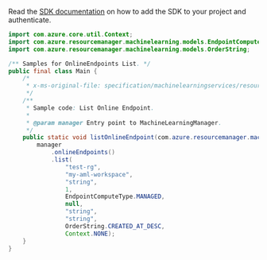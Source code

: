 Read the [SDK documentation](https://github.com/Azure/azure-sdk-for-java/blob/azure-resourcemanager-machinelearning_1.0.0-beta.2/sdk/machinelearning/azure-resourcemanager-machinelearning/README.md) on how to add the SDK to your project and authenticate.

```java
import com.azure.core.util.Context;
import com.azure.resourcemanager.machinelearning.models.EndpointComputeType;
import com.azure.resourcemanager.machinelearning.models.OrderString;

/** Samples for OnlineEndpoints List. */
public final class Main {
    /*
     * x-ms-original-file: specification/machinelearningservices/resource-manager/Microsoft.MachineLearningServices/preview/2022-02-01-preview/examples/OnlineEndpoint/list.json
     */
    /**
     * Sample code: List Online Endpoint.
     *
     * @param manager Entry point to MachineLearningManager.
     */
    public static void listOnlineEndpoint(com.azure.resourcemanager.machinelearning.MachineLearningManager manager) {
        manager
            .onlineEndpoints()
            .list(
                "test-rg",
                "my-aml-workspace",
                "string",
                1,
                EndpointComputeType.MANAGED,
                null,
                "string",
                "string",
                OrderString.CREATED_AT_DESC,
                Context.NONE);
    }
}
```
